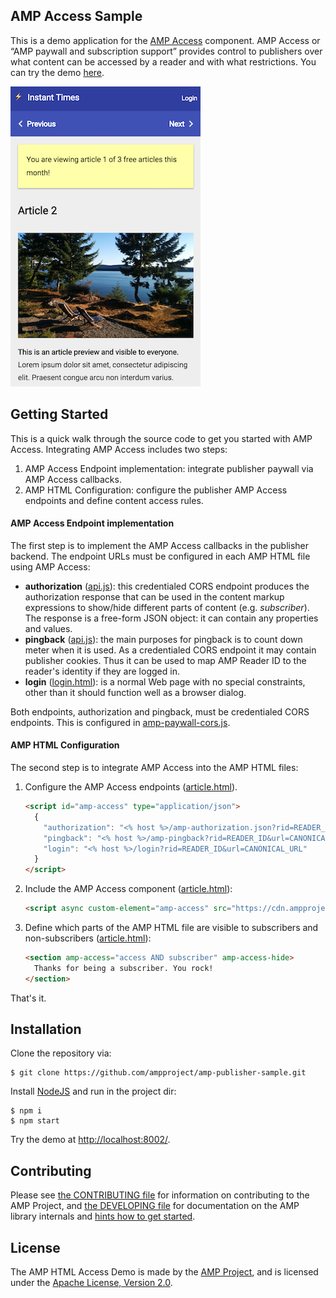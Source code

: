 <!---
Copyright 2015 The AMP HTML Authors. All Rights Reserved.

Licensed under the Apache License, Version 2.0 (the "License");
you may not use this file except in compliance with the License.
You may obtain a copy of the License at

      http://www.apache.org/licenses/LICENSE-2.0

Unless required by applicable law or agreed to in writing, software
distributed under the License is distributed on an "AS-IS" BASIS,
WITHOUT WARRANTIES OR CONDITIONS OF ANY KIND, either express or implied.
See the License for the specific language governing permissions and
limitations under the License.
-->

## AMP Access Sample

This is a demo application for the [AMP Access](https://github.com/ampproject/amphtml/blob/master/extensions/amp-access/amp-access.md) component. AMP Access or “AMP paywall and subscription support” provides control to publishers over what content can be accessed by a reader and with what restrictions. You can try the demo [here](https://rocky-sierra-1919.herokuapp.com).

![](public/img/amp-access-screenshot.png)

## Getting Started

This is a quick walk through the source code to get you started with AMP Access. Integrating AMP Access includes two steps:

1. AMP Access Endpoint implementation: integrate publisher paywall via AMP Access callbacks.
2. AMP HTML Configuration: configure the publisher AMP Access endpoints and define content access rules.

#### AMP Access Endpoint implementation

The first step is to implement the AMP Access callbacks in the publisher backend. The endpoint  URLs must be configured in each AMP HTML file using AMP Access:

* **authorization** ([api.js](controllers/amp-access/api.js#L31)): this credentialed CORS endpoint produces the authorization response that can be used in the content markup expressions to show/hide different parts of content (e.g. *subscriber*). The response is a free-form JSON object: it can contain any properties and values. 
* **pingback** ([api.js](controllers/amp-access/api.js#L89)): the main purposes for pingback is to count down meter when it is used. As a credentialed CORS endpoint it may contain publisher cookies. Thus it can be used to map AMP Reader ID to the reader's identity if they are logged in.
* **login** ([login.html](views/amp-access/login.html)): is a normal Web page with no special constraints, other than it should function well as a browser dialog. 
 
Both endpoints, authorization and pingback, must be credentialed CORS endpoints. This is configured in [amp-paywall-cors.js](middlewares/amp-access-cors.js).

#### AMP HTML Configuration

The second step is to integrate AMP Access into the AMP HTML files:

1. Configure the AMP Access endpoints ([article.html](views/amp-access/article.html#21)).

    ```html
    <script id="amp-access" type="application/json">
      {
        "authorization": "<% host %>/amp-authorization.json?rid=READER_ID&url=CANONICAL_URL&_=RANDOM&ref=DOCUMENT_REFERRER",
        "pingback": "<% host %>/amp-pingback?rid=READER_ID&url=CANONICAL_URL&ref=DOCUMENT_REFERRER",
        "login": "<% host %>/login?rid=READER_ID&url=CANONICAL_URL"
      }
    </script>
    ```

2. Include the AMP Access  component ([article.html](views/amp-access/article.html#L30)):

    ```html
    <script async custom-element="amp-access" src="https://cdn.ampproject.org/v0/amp-access-0.1.js"></script>
    ```

3. Define which parts of the AMP HTML file are visible to subscribers and non-subscribers ([article.html](views/amp-access/article.html#L51)):

    ```html
    <section amp-access="access AND subscriber" amp-access-hide>
      Thanks for being a subscriber. You rock!
    </section>
    ```
    
That's it.

## Installation

Clone the repository via:

```none
$ git clone https://github.com/ampproject/amp-publisher-sample.git
```

Install [NodeJS](https://nodejs.org/) and run in the project dir:

```none
$ npm i
$ npm start
```

Try the demo at [http://localhost:8002/](http://localhost:8002/). 

## Contributing

Please see [the CONTRIBUTING file](CONTRIBUTING.md) for information on contributing to the AMP Project, and [the DEVELOPING file](DEVELOPING.md) for documentation on the AMP library internals and [hints how to get started](DEVELOPING.md#starter-issues).

## License

The AMP HTML Access Demo is made by the [AMP Project](https://www.ampproject.org/), and is licensed under the [Apache License, Version 2.0](LICENSE).
